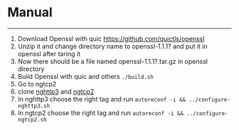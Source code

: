 # Manual
-----

1. Download Openssl with quic https://github.com/quictls/openssl
2. Unzip it and change directory name to openssl-1.1.1? and put it in openssl after taring it
3. Now there should be a file named openssl-1.1.1?.tar.gz in openssl directory
4. Build Openssl with quic and others `./build.sh`
5. Go to ngtcp2
6. clone [nghttp3](https://github.com/ngtcp2/nghttp3) and [ngtcp2](https://github.com/ngtcp2/ngtcp2)
7. In nghttp3 choose the right tag and run `autoreconf -i && ../configure-nghttp3.sh`
8. In ngtcp2 choose the right tag and run `autoreconf -i && ../configure-ngtcp2.sh`